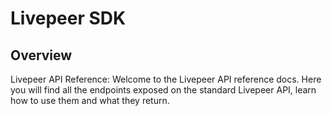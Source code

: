 # Livepeer SDK

## Overview

Livepeer API Reference: Welcome to the Livepeer API reference docs. Here you will find all the
endpoints exposed on the standard Livepeer API, learn how to use them and
what they return.
